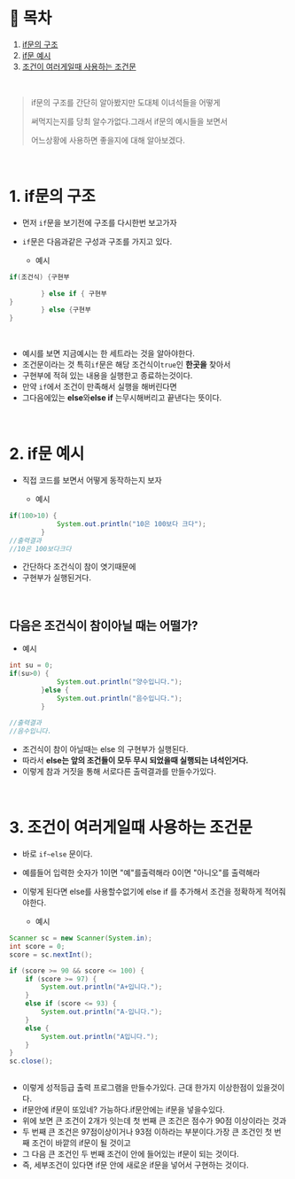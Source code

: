 # 🔖 목차
1. [if문의 구조](#1-if문의-구조)<br/>
2. [if문 예시](#2-if문-예시)<br/>
3. [조건이 여러게일때 사용하는 조건문](#3-조건이-여러게일때-사용하는-조건문)<br/>




<br/>

> if문의 구조를 간단히 알아봤지만 도대체 이녀석들을 어떻게 
> 
>  써먹지는지를 당최 알수가없다.그래서 if문의 예시들을 보면서
> 
> 어느상황에 사용하면 좋을지에 대해 알아보겠다.


<br/>

# 1. if문의 구조

- 먼저 <code>if</code>문을 보기전에 구조를 다시한번 보고가자
- <code>if</code>문은 다음과같은 구성과 구조를 가지고 있다.

  - 예시

```java
if(조건식) {구현부
			       
		} else if { 구현부
}
		} else {구현부
}
```
<br/>

- 예시를 보면 지금예시는 한 세트라는 것을 알아야한다.
- 조건문이라는 것 특히<code>if</code>문은 해당 조건식이<code>true</code>인 **한곳을** 찾아서
- 구현부에 적혀 있는 내용을 실행한고 종료하는것이다.
- 만약 <code>if</code>에서 조건이 만족해서 실행을 해버린다면
- 그다음에있는 **else**와**else if** 는무시해버리고 끝낸다는 뜻이다.

<br/>

# 2. if문 예시
- 직접 코드를 보면서 어떻게 동작하는지 보자

  - 예시

```java
if(100>10) {
			System.out.println("10은 100보다 크다");
		}
//출력결과
//10은 100보다크다
```
- 간단하다 조건식이 참이 엿기때문에
- 구현부가 실행된거다.
<br/>

 ## 다음은 조건식이 참이아닐 때는 어떨가?

  - 예시

```java
int su = 0;
if(su>0) {
			System.out.println("양수입니다.");
		}else {
			System.out.println("음수입니다.");
		}
    
//출력결과
//음수입니다.
```
- 조건식이 참이 아닐때는 else 의 구현부가 실행된다.
- 따라서 **else는 앞의 조건들이 모두 무시 되었을때 실행되는 녀석인거다.**
- 이렇게 참과 거짓을 통해 서로다른 출력결과를 만들수가있다.

<br/>

# 3. 조건이 여러게일때 사용하는 조건문
- 바로 <code>if~else</code> 문이다.
- 예를들어 입력한 숫자가 1이면 "예"를출력해라 0이면 "아니오"를 출력해라
- 이렇게 된다면 else를 사용할수없기에 else if 를 추가해서 조건을 정확하게 적어줘야한다.

  - 예시

```java
Scanner sc = new Scanner(System.in);
int score = 0;
score = sc.nextInt();

if (score >= 90 && score <= 100) {
	if (score >= 97) {
		System.out.println("A+입니다.");
	}
	else if (score <= 93) {
		System.out.println("A-입니다.");
	}
	else {
		System.out.println("A입니다.");
	}
}
sc.close();
    
```

- 이렇게 성적등급 출력 프로그램을 만들수가있다. 근대 한가지 이상한점이 있을것이다.
- if문안에 if문이 또있네? 가능하다.if문안에는 if문을 넣을수있다.
- 위에 보면 큰 조건이 2개가 잇는데 첫 번째 큰 조건은 점수가 90점 이상이라는 것과
- 두 번째 큰 조건은 97점이상이거나 93점 이하라는 부분이다.가장 큰 조건인 첫 번째 조건이 바깥의 if문이 될 것이고
- 그 다음 큰 조건인 두 번째 조건이 안에 들어있는 if문이 되는 것이다.
- 즉, 세부조건이 있다면 if문 안에 새로운 if문을 넣어서 구현하는 것이다.




